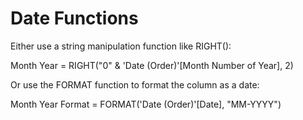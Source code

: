 # Date Functions

Either use a string manipulation function like RIGHT():

Month Year = RIGHT("0" & 'Date (Order)'\[Month Number of Year], 2)





Or use the FORMAT function to format the column as a date:

Month Year Format = FORMAT('Date (Order)'\[Date], "MM-YYYY")











